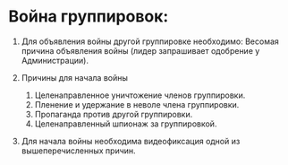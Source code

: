 # Война группировок:
1. Для объявления войны другой группировке необходимо: Весомая причина объявления войны (лидер запрашивает одобрение у Администрации).
2. Причины для начала войны

    1. Целенаправленное уничтожение членов группировки.
    2. Пленение и удержание в неволе члена группировки.
    3. Пропаганда против другой группировки.
    4. Целенаправленный шпионаж за группировкой.

2. Для начала войны необходима видеофиксация одной из вышеперечисленных причин.
